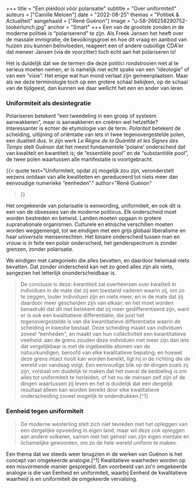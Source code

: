 +++
title = "Een pleidooi vóór polarisatie"
subtitle = "Over uniformiteit"
auteurs = ["Camille Meloen"]
date = "2022-08-25"
themas = "Politiek & Actualiteit"
aangehaald = ["René Guénon"]
image = "u-58-266258290752-tookerlunch.jpg"
anchor = "Smart"
+++
Een van de grootste zonden in de moderne politiek is “polariserend” te zijn. Als Freek Jansen het heeft over de massale immigratie, de bevolkingsgroei en hoe dit vraag en aanbod van huizen zou kunnen beïnvloeden, reageert een of andere oubollige CDA'er dat meneer Jansen (via de voorzitter) toch echt aan het polariseren is!

Het is duidelijk dat we de termen die deze politici rondstrooien niet al te serieus moeten nemen, er is namelijk niet echt spake van een “ideologie” of van een “visie”. Het enige wat hun mond verlaat zijn gemeenplaatsen. Maar als we deze terminologie toch op een grotere schaal bekijken, op de schaal van de tijdgeest, dan kunnen we daar wellicht het een en ander van leren.

### Uniformiteit als desintegratie

Polariseren betekent “een tweedeling in een groep of systeem aanwakkeren”, maar is aanwakkeren en creëren wel hetzelfde? Interessanter is echter de etymologie van de term. *Polariteit* betekent de scheiding, uitlijning of oriëntatie van iets in twee tegenovergestelde polen, een dualiteit dus. In zijn werk *Le Règne de la Quantité et les Signes des Temps* stelt Guénon dat het meest fundamentele 'polaire' onderscheid dat van kwaliteit en kwantiteit is; de “essentiële pool” en de “substantiële pool”, de twee polen waartussen alle manifestatie is voortgebracht.

{{< quote
	text="Uniformiteit, opdat zij mogelijk zou zijn, veronderstelt wezens ontdaan van alle kwaliteiten en gereduceerd tot niets meer dan eenvoudige numerieke “eenheden”."
	author="René Guénon"
>}}

Het omgekeerde van polarisatie is eenwording, uniformiteit, en ook dit is een van de obsessies van de moderne politicus. Elk onderscheid moet worden bestreden en betwist. Landen moeten opgaan in grotere supranationale organismen. Culturele en etnische verschillen moeten worden weggemengd, tot we eindigen met een grijs globaal liberalisme en haar *universele* mensenrechten. Het binaire onderscheid tussen man en vrouw is in feite een polair onderscheid, het genderspectrum is zonder grenzen, zonder polarisatie.

We eindigen met categorieën die alles bevatten, en daardoor helemaal niets bevatten. Dat zonder onderscheid kan net zo goed alles zijn als niets, aangezien het letterlijk ononderscheidbaar is.

> De conclusie is deze: kwantiteit zal overheersen over kwaliteit in individuen in de mate dat zij een toestand naderen waarin zij, om zo te zeggen, louter individuen zijn en niets meer, en in de mate dat zij daardoor meer gescheiden zijn van elkaar; en het moet worden benadrukt dat dit niet betekent dat zij meer gedifferentieerd zijn, want er is ook een kwalitatieve differentiatie, die juist het tegenovergestelde is van die kwantitatieve differentiatie waarin de scheiding in kwestie bestaat. Deze scheiding maakt van individuen zoveel “eenheden", en maakt van hun collectiviteit een kwantitatieve veelheid: aan de grens zouden deze individuen niet meer zijn dan iets dat vergelijkbaar is met de ingebeelde atomen van de natuurkundigen, beroofd van elke kwalitatieve bepaling; en hoewel deze grens intact nooit kan worden bereikt, ligt hij in de richting die de wereld van vandaag volgt. Een eenvoudige blik op de dingen zoals zij zijn, volstaat om duidelijk te maken dat het overal de bedoeling is om alles tot uniformiteit te herleiden, of het nu de mensen zelf zijn of de dingen waartussen zij leven en het is duidelijk dat een dergelijk resultaat alleen kan worden bereikt door elke kwalitatieve onderscheiding zoveel mogelijk te onderdrukken.[^1]


### Eenheid tegen uniformiteit

> De moderne westerling stelt zich niet tevreden met het opleggen van een dergelijke opvoeding in eigen land, maar wil deze ook opleggen aan andere volkeren, samen met het geheel van zijn eigen mentale en lichamelijke gewoonten, om zo de hele wereld uniform te maken.

Een thema dat we steeds weer terugzien in de werken van Guénon is het concept van omgekeerde analogie.[^1] Kwalitatieve waarheden worden op een misvormende manier gespiegeld. Een voorbeeld van zo'n omgekeerde analogie is die van Eenheid en uniformiteit, waarbij Eenheid de kwalitatieve waarheid is en uniformiteit de omgekeerde vervalsing.